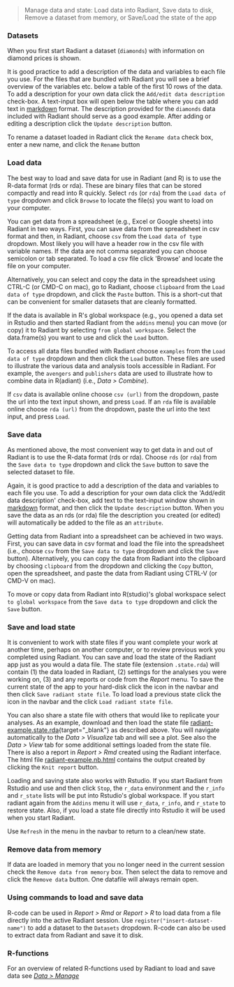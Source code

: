 > Manage data and state: Load data into Radiant, Save data to disk, Remove a dataset from memory, or Save/Load the state of the app

### Datasets

When you first start Radiant a dataset (`diamonds`) with information on diamond prices is shown.

It is good practice to add a description of the data and variables to each file you use. For the files that are bundled with Radiant you will see a brief overview of the variables etc. below a table of the first 10 rows of the data. To add a description for your own data click the `Add/edit data description` check-box. A text-input box will open below the table where you can add text in
<a href="http://rmarkdown.rstudio.com/authoring_pandoc_markdown.html" target="_blank">markdown</a> format. The description provided for the `diamonds` data included with Radiant should serve as a good example. After adding or editing a description click the `Update description` button.

To rename a dataset loaded in Radiant click the `Rename data` check box, enter a new name, and click the `Rename` button

### Load data

The best way to load and save data for use in Radiant (and R) is to use the R-data format (rds or rda). These are binary files that can be stored compactly and read into R quickly. Select `rds` (or `rda`) from the `Load data of type` dropdown and click `Browse` to locate the file(s) you want to load on your computer.

You can get data from a spreadsheet (e.g., Excel or Google sheets) into Radiant in two ways. First, you can save data from the spreadsheet in csv format and then, in Radiant, choose `csv` from the `Load data of type` dropdown. Most likely you will have a header row in the csv file with variable names. If the data are not comma separated you can choose semicolon or tab separated. To load a csv file click 'Browse' and locate the file on your computer.

Alternatively, you can select and copy the data in the spreadsheet using CTRL-C (or CMD-C on mac), go to Radiant, choose `clipboard` from the `Load data of type` dropdown, and click the `Paste` button. This is a short-cut that can be convenient for smaller datasets that are cleanly formatted.

If the data is available in R's global workspace (e.g., you opened a data set in Rstudio and then started Radiant from the `addins` menu) you can move (or copy) it to Radiant by selecting `from global workspace`. Select the data.frame(s) you want to use and click the `Load` button.

To access all data files bundled with Radiant choose `examples` from the `Load data of type` dropdown and then click the `Load` button. These files are used to illustrate the various data and analysis tools accessible in Radiant. For example, the `avengers` and `publishers` data are used to illustrate how to combine data in R(adiant) (i.e., _Data > Combine_).

If `csv` data is available online choose `csv (url)` from the dropdown, paste the url into the text input shown, and press `Load`. If an `rda` file is available online choose `rda (url)` from the dropdown, paste the url into the text input, and press `Load`.

### Save data

As mentioned above, the most convenient way to get data in and out of Radiant is to use the R-data format (rds or rda). Choose `rds` (or `rda`) from the `Save data to type` dropdown and click the `Save` button to save the selected dataset to file.

Again, it is good practice to add a description of the data and variables to each file you use. To add a description for your own data click the 'Add/edit data description' check-box, add text to the text-input window shown in
<a href="http://rmarkdown.rstudio.com/authoring_pandoc_markdown.html" target="_blank">markdown</a> format, and then click the `Update description` button. When you save the data as an rds (or rda) file the description you created (or edited) will automatically be added to the file as an `attribute`.

Getting data from Radiant into a spreadsheet can be achieved in two ways. First, you can save data in csv format and load the file into the spreadsheet (i.e., choose `csv` from the `Save data to type` dropdown and click the `Save` button). Alternatively, you can copy the data from Radiant into the clipboard by choosing `clipboard` from the dropdown and clicking the `Copy` button, open the spreadsheet, and paste the data from Radiant using CTRL-V (or CMD-V on mac).

To move or copy data from Radiant into R(studio)'s global workspace select `to global workspace` from the `Save data to type` dropdown and click the `Save` button.

### Save and load state

It is convenient to work with state files if you want complete your work at another time, perhaps on another computer, or to review previous work you completed using Radiant. You can save and load the state of the Radiant app just as you would a data file. The state file (extension `.state.rda`) will contain (1) the data loaded in Radiant, (2) settings for the analyses you were working on, (3) and any reports or code from the _Report_ menu. To save the current state of the app to your hard-disk click the <i title='Save' class='fa fa-save'></i> icon in the navbar and then click `Save radiant state file`. To load load a previous state click the <i title='Save' class='fa fa-save'></i> icon in the navbar and the click `Load radiant state file`. 

You can also share a state file with others that would like to replicate your analyses. As an example, download and then load the state file [radiant-example.state.rda](https://github.com/radiant-rstats/docs/raw/gh-pages/examples/radiant-example.state.rda){target="_blank"} as described above. You will navigate automatically to the _Data > Visualize_ tab and will see a plot. See also the _Data > View_ tab for some additional settings loaded from the state file. There is also a report in _Report > Rmd_ created using the Radiant interface. The html file <a href="https://radiant-rstats.github.io/docs/examples/radiant-example.nb.html" target="_blank">radiant-example.nb.html</a> contains the output created by clicking the `Knit report` button.

Loading and saving state also works with Rstudio. If you start Radiant from Rstudio and use <i title='Power off' class='fa fa-power-off'></i> and then click `Stop`, the `r_data` environment and the `r_info` and `r_state` lists will be put into Rstudio's global workspace. If you start radiant again from the `Addins` menu it will use `r_data`, `r_info`, and `r_state` to restore state. Also, if you load a state file directly into Rstudio it will be used when you start Radiant.

Use `Refresh` in the <i title='Power off' class='fa fa-power-off'></i> menu in the navbar to return to a clean/new state.

### Remove data from memory

If data are loaded in memory that you no longer need in the current session check the `Remove data from memory` box. Then select the data to remove and click the `Remove data` button. One datafile will always remain open.

### Using commands to load and save data

R-code can be used in _Report > Rmd_ or _Report > R_ to load data from a file directly into the active Radiant session. Use `register("insert-dataset-name")` to add a dataset to the `Datasets` dropdown. R-code can also be used to extract data from Radiant and save it to disk. 

### R-functions

For an overview of related R-functions used by Radiant to load and save data see <a href = " https://radiant-rstats.github.io/radiant.data/reference/index.html#section-data-manage" target="_blank">_Data > Manage_</a>
